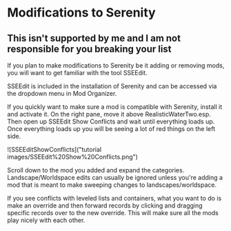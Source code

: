 # Modifications to Serenity

## This isn't supported by me and I am not responsible for you breaking your list

If you plan to make modifications to Serenity be it adding or removing mods, you will want to get familiar with the tool SSEEdit.

SSEEdit is included in the installation of Serenity and can be accessed via the dropdown menu in Mod Organizer.

If you quickly want to make sure a mod is compatible with Serenity, install it and activate it. On the right pane, move it above RealisticWaterTwo.esp. Then open up SSEEdit Show Conflicts and wait until everything loads up. Once everything loads up you will be seeing a lot of red things on the left side.

![SSEEditShowConflicts]("tutorial images/SSEEdit%20Show%20Conflicts.png")

Scroll down to the mod you added and expand the categories. Landscape/Worldspace edits can usually be ignored unless you're adding a mod that is meant to make sweeping changes to landscapes/worldspace.

If you see conflicts with leveled lists and containers, what you want to do is make an override and then forward records by clicking and dragging specific records over to the new override. This will make sure all the mods play nicely with each other.

